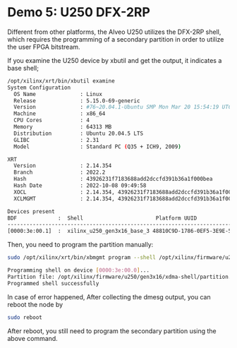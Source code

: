 # Demo 5: U250 DFX-2RP


Different from other platforms, the Alveo U250 utilizes the DFX-2RP shell, which requires the programming of a secondary partition in order to utilize the user FPGA bitstream.

If you examine the U250 device by xbutil and get the output, it indicates a base shell; 

```bash
/opt/xilinx/xrt/bin/xbutil examine
System Configuration
  OS Name              : Linux
  Release              : 5.15.0-69-generic
  Version              : #76~20.04.1-Ubuntu SMP Mon Mar 20 15:54:19 UTC 2023
  Machine              : x86_64
  CPU Cores            : 4
  Memory               : 64313 MB
  Distribution         : Ubuntu 20.04.5 LTS
  GLIBC                : 2.31
  Model                : Standard PC (Q35 + ICH9, 2009)

XRT
  Version              : 2.14.354
  Branch               : 2022.2
  Hash                 : 43926231f7183688add2dccfd391b36a1f000bea
  Hash Date            : 2022-10-08 09:49:58
  XOCL                 : 2.14.354, 43926231f7183688add2dccfd391b36a1f000bea
  XCLMGMT              : 2.14.354, 43926231f7183688add2dccfd391b36a1f000bea

Devices present
BDF             :  Shell                       Platform UUID                         Device ID       Device Ready*  
--------------------------------------------------------------------------------------------------------------------
[0000:3e:00.1]  :  xilinx_u250_gen3x16_base_3 48810C9D-1786-0EF5-3E9E-529E8B14CE39  user(inst=128)  Yes            

```

Then, you need to program the partition manually:


```bash
sudo /opt/xilinx/xrt/bin/xbmgmt program --shell /opt/xilinx/firmware/u250/gen3x16/xdma-shell/partition.xsabin  --device

Programming shell on device [0000:3e:00.0]...
Partition file: /opt/xilinx/firmware/u250/gen3x16/xdma-shell/partition.xsabin
Programmed shell successfully

```

In case of error happened, After collecting the dmesg output, you can reboot the node by 
```bash
sudo reboot
```

After reboot, you still need to program the secondary partition using the above command.

